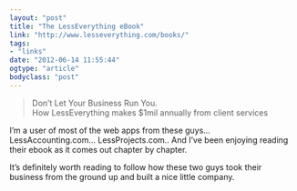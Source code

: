 ```yaml
---
layout: "post"
title: "The LessEverything eBook"
link: "http://www.lesseverything.com/books/"
tags: 
- "links"
date: "2012-06-14 11:55:44"
ogtype: "article"
bodyclass: "post"
---
```


> Don’t Let Your Business Run You.  
>  How LessEverything makes $1mil annually from client services

I’m a user of most of the web apps from these guys… LessAccounting.com… LessProjects.com.. And I’ve been enjoying reading their ebook as it comes out chapter by chapter.

It’s definitely worth reading to follow how these two guys took their business from the ground up and built a nice little company.